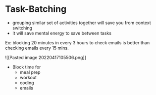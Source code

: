 # Task-Batching

- grouping similar set of activities together will save you from context switching
- It will save mental energy to save between tasks

Ex: blocking 20 minutes in every 3 hours to check emails is better than checking emails every 15 mins.

![[Pasted image 20220417105506.png]]

- Block time for 
	- meal prep
	- workout 
	- coding
	- emails 

